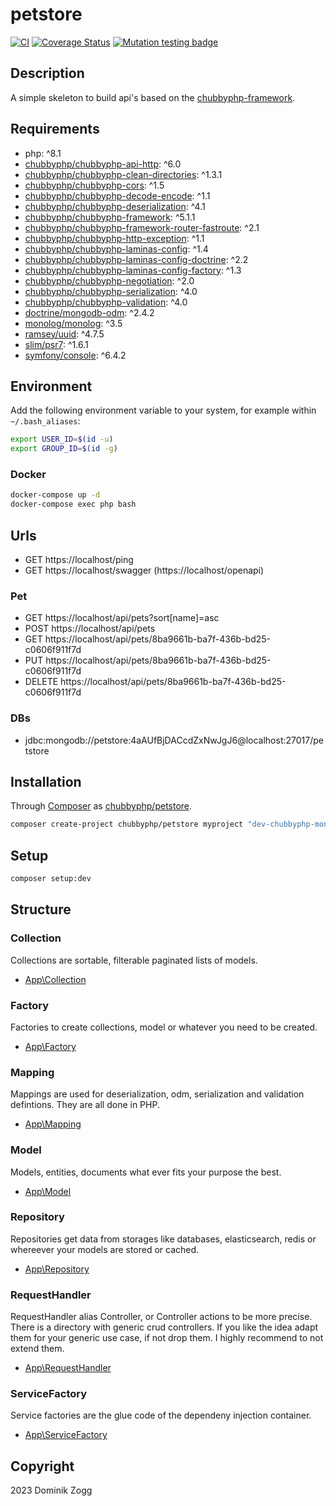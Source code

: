 # petstore

[![CI](https://github.com/chubbyphp/petstore/workflows/CI/badge.svg?branch=chubbyphp-mongo)](https://github.com/chubbyphp/petstore/actions?query=workflow%3ACI)
[![Coverage Status](https://coveralls.io/repos/github/chubbyphp/petstore/badge.svg?branch=chubbyphp-mongo)](https://coveralls.io/github/chubbyphp/petstore?branch=chubbyphp-mongo)
[![Mutation testing badge](https://img.shields.io/endpoint?style=flat&url=https%3A%2F%2Fbadge-api.stryker-mutator.io%2Fgithub.com%2Fchubbyphp%2Fpetstore%2Fchubbyphp-mongo)](https://dashboard.stryker-mutator.io/reports/github.com/chubbyphp/petstore/chubbyphp-mongo)

## Description

A simple skeleton to build api's based on the [chubbyphp-framework][1].

## Requirements

 * php: ^8.1
 * [chubbyphp/chubbyphp-api-http][2]: ^6.0
 * [chubbyphp/chubbyphp-clean-directories][3]: ^1.3.1
 * [chubbyphp/chubbyphp-cors][4]: ^1.5
 * [chubbyphp/chubbyphp-decode-encode][5]: ^1.1
 * [chubbyphp/chubbyphp-deserialization][6]: ^4.1
 * [chubbyphp/chubbyphp-framework][7]: ^5.1.1
 * [chubbyphp/chubbyphp-framework-router-fastroute][8]: ^2.1
 * [chubbyphp/chubbyphp-http-exception][9]: ^1.1
 * [chubbyphp/chubbyphp-laminas-config][10]: ^1.4
 * [chubbyphp/chubbyphp-laminas-config-doctrine][11]: ^2.2
 * [chubbyphp/chubbyphp-laminas-config-factory][12]: ^1.3
 * [chubbyphp/chubbyphp-negotiation][13]: ^2.0
 * [chubbyphp/chubbyphp-serialization][14]: ^4.0
 * [chubbyphp/chubbyphp-validation][15]: ^4.0
 * [doctrine/mongodb-odm][16]: ^2.4.2
 * [monolog/monolog][17]: ^3.5
 * [ramsey/uuid][18]: ^4.7.5
 * [slim/psr7][19]: ^1.6.1
 * [symfony/console][20]: ^6.4.2

## Environment

Add the following environment variable to your system, for example within `~/.bash_aliases`:

```sh
export USER_ID=$(id -u)
export GROUP_ID=$(id -g)
```

### Docker

```sh
docker-compose up -d
docker-compose exec php bash
```

## Urls

* GET https://localhost/ping
* GET https://localhost/swagger (https://localhost/openapi)

### Pet

* GET https://localhost/api/pets?sort[name]=asc
* POST https://localhost/api/pets
* GET https://localhost/api/pets/8ba9661b-ba7f-436b-bd25-c0606f911f7d
* PUT https://localhost/api/pets/8ba9661b-ba7f-436b-bd25-c0606f911f7d
* DELETE https://localhost/api/pets/8ba9661b-ba7f-436b-bd25-c0606f911f7d

### DBs

 * jdbc:mongodb://petstore:4aAUfBjDACcdZxNwJgJ6@localhost:27017/petstore

## Installation

Through [Composer](http://getcomposer.org) as [chubbyphp/petstore][40].

```bash
composer create-project chubbyphp/petstore myproject "dev-chubbyphp-mongo"
```

## Setup

```sh
composer setup:dev
```

## Structure

### Collection

Collections are sortable, filterable paginated lists of models.

 * [App\Collection][60]

### Factory

Factories to create collections, model or whatever you need to be created.

 * [App\Factory][70]

### Mapping

Mappings are used for deserialization, odm, serialization and validation defintions. They are all done in PHP.

 * [App\Mapping][80]

### Model

Models, entities, documents what ever fits your purpose the best.

 * [App\Model][90]

### Repository

Repositories get data from storages like databases, elasticsearch, redis or whereever your models are stored or cached.

 * [App\Repository][100]

### RequestHandler

RequestHandler alias Controller, or Controller actions to be more precise.
There is a directory with generic crud controllers. If you like the idea adapt them for your generic use case, if not drop them.
I highly recommend to not extend them.

 * [App\RequestHandler][110]

### ServiceFactory

Service factories are the glue code of the dependeny injection container.

 * [App\ServiceFactory][120]

## Copyright

2023 Dominik Zogg

[1]: https://github.com/chubbyphp/chubbyphp-framework

[2]: https://packagist.org/packages/chubbyphp/chubbyphp-api-http
[3]: https://packagist.org/packages/chubbyphp/chubbyphp-clean-directories
[4]: https://packagist.org/packages/chubbyphp/chubbyphp-cors
[5]: https://packagist.org/packages/chubbyphp/chubbyphp-decode-encode
[6]: https://packagist.org/packages/chubbyphp/chubbyphp-deserialization
[7]: https://packagist.org/packages/chubbyphp/chubbyphp-framework
[8]: https://packagist.org/packages/chubbyphp/chubbyphp-framework-router-fastroute
[9]: https://packagist.org/packages/chubbyphp/chubbyphp-http-exception
[10]: https://packagist.org/packages/chubbyphp/chubbyphp-laminas-config
[11]: https://packagist.org/packages/chubbyphp/chubbyphp-laminas-config-doctrine
[12]: https://packagist.org/packages/chubbyphp/chubbyphp-laminas-config-factory
[13]: https://packagist.org/packages/chubbyphp/chubbyphp-negotiation
[14]: https://packagist.org/packages/chubbyphp/chubbyphp-serialization
[15]: https://packagist.org/packages/chubbyphp/chubbyphp-validation
[16]: https://packagist.org/packages/doctrine/mongodb-odm
[17]: https://packagist.org/packages/monolog/monolog
[18]: https://packagist.org/packages/ramsey/uuid
[19]: https://packagist.org/packages/slim/psr7
[20]: https://packagist.org/packages/symfony/console

[40]: https://packagist.org/packages/chubbyphp/petstore

[60]: src/Collection

[70]: src/Factory

[80]: src/Mapping

[90]: src/Model

[100]: src/Repository

[110]: src/RequestHandler

[120]: src/ServiceFactory

